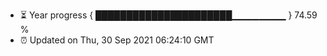 - ⏳ Year progress { ██████████████████████▁▁▁▁▁▁▁▁ } 74.59 %
- ⏰ Updated on Thu, 30 Sep 2021 06:24:10 GMT

